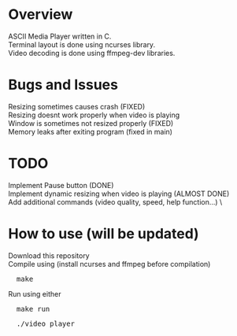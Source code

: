 # Overview
ASCII Media Player written in C. \
Terminal layout is done using ncurses library. \
Video decoding is done using ffmpeg-dev libraries.

# Bugs and Issues
Resizing sometimes causes crash (FIXED) \
Resizing doesnt work properly when video is playing \
Window is sometimes not resized properly (FIXED) \
Memory leaks after exiting program (fixed in main)

# TODO
Implement Pause button (DONE) \
Implement dynamic resizing when video is playing (ALMOST DONE) \
Add additional commands (video quality, speed, help function...) \

# How to use (will be updated)
Download this repository \
Compile using (install ncurses and ffmpeg before compilation)
<pre>
  make
</pre>
Run using either
<pre>
  make run
</pre> 
<pre>
  ./video_player
</pre>
